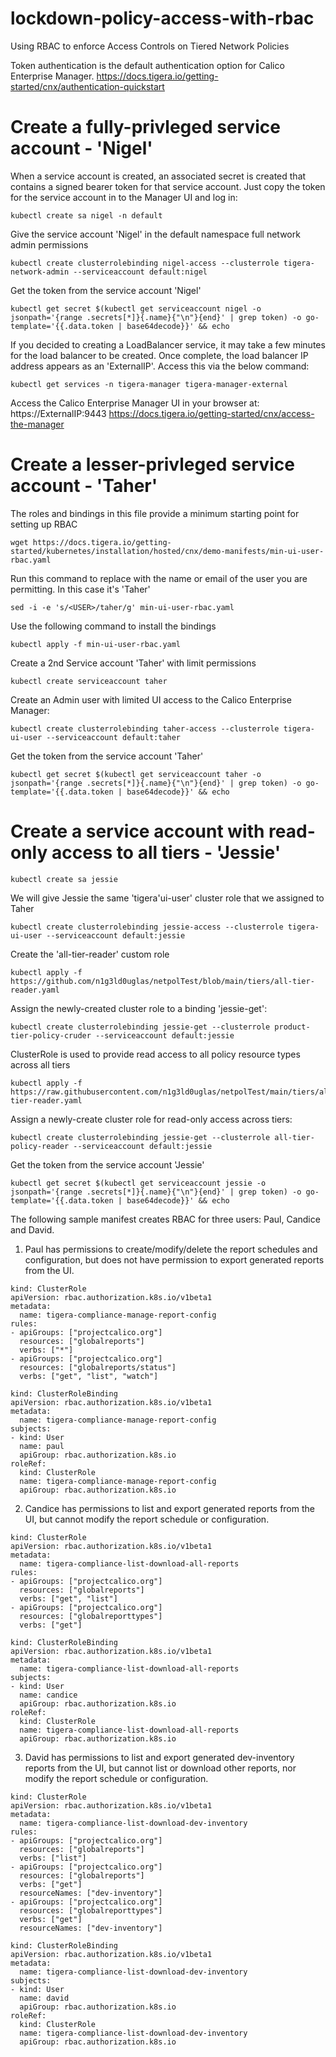 # lockdown-policy-access-with-rbac
Using RBAC to enforce Access Controls on Tiered Network Policies

Token authentication is the default authentication option for Calico Enterprise Manager. 
https://docs.tigera.io/getting-started/cnx/authentication-quickstart

# Create a fully-privleged service account - 'Nigel'

When a service account is created, an associated secret is created that contains a signed bearer token for that service account. 
Just copy the token for the service account in to the Manager UI and log in:

```
kubectl create sa nigel -n default
```

Give the service account 'Nigel' in the default namespace full network admin permissions
```
kubectl create clusterrolebinding nigel-access --clusterrole tigera-network-admin --serviceaccount default:nigel
```

Get the token from the service account 'Nigel'
```
kubectl get secret $(kubectl get serviceaccount nigel -o jsonpath='{range .secrets[*]}{.name}{"\n"}{end}' | grep token) -o go-template='{{.data.token | base64decode}}' && echo
```

If you decided to creating a LoadBalancer service, it may take a few minutes for the load balancer to be created. 
Once complete, the load balancer IP address appears as an 'ExternalIP'. Access this via the below command: 

```
kubectl get services -n tigera-manager tigera-manager-external
```

Access the Calico Enterprise Manager UI in your browser at: https://ExternalIP:9443
https://docs.tigera.io/getting-started/cnx/access-the-manager


# Create a lesser-privleged service account - 'Taher'

The roles and bindings in this file provide a minimum starting point for setting up RBAC
```
wget https://docs.tigera.io/getting-started/kubernetes/installation/hosted/cnx/demo-manifests/min-ui-user-rbac.yaml
```

Run this command to replace with the name or email of the user you are permitting. In this case it's 'Taher'
```
sed -i -e 's/<USER>/taher/g' min-ui-user-rbac.yaml
```

Use the following command to install the bindings
```
kubectl apply -f min-ui-user-rbac.yaml
```

Create a 2nd Service account 'Taher' with limit permissions
```
kubectl create serviceaccount taher
```

Create an Admin user with limited UI access to the Calico Enterprise Manager:

```
kubectl create clusterrolebinding taher-access --clusterrole tigera-ui-user --serviceaccount default:taher
```

Get the token from the service account 'Taher'
```
kubectl get secret $(kubectl get serviceaccount taher -o jsonpath='{range .secrets[*]}{.name}{"\n"}{end}' | grep token) -o go-template='{{.data.token | base64decode}}' && echo
```

# Create a service account with read-only access to all tiers - 'Jessie'

```
kubectl create sa jessie
```

We will give Jessie the same 'tigera'ui-user' cluster role that we assigned to Taher
```
kubectl create clusterrolebinding jessie-access --clusterrole tigera-ui-user --serviceaccount default:jessie
```

Create the 'all-tier-reader' custom role
```
kubectl apply -f https://github.com/n1g3ld0uglas/netpolTest/blob/main/tiers/all-tier-reader.yaml
```

Assign the newly-created cluster role to a binding 'jessie-get':
```
kubectl create clusterrolebinding jessie-get --clusterrole product-tier-policy-cruder --serviceaccount default:jessie
```

ClusterRole is used to provide read access to all policy resource types across all tiers
```
kubectl apply -f https://raw.githubusercontent.com/n1g3ld0uglas/netpolTest/main/tiers/all-tier-reader.yaml
```

Assign a newly-create cluster role for read-only access across tiers:
```
kubectl create clusterrolebinding jessie-get --clusterrole all-tier-policy-reader --serviceaccount default:jessie
```

Get the token from the service account 'Jessie'
```
kubectl get secret $(kubectl get serviceaccount jessie -o jsonpath='{range .secrets[*]}{.name}{"\n"}{end}' | grep token) -o go-template='{{.data.token | base64decode}}' && echo
```



The following sample manifest creates RBAC for three users: Paul, Candice and David.
1) Paul has permissions to create/modify/delete the report schedules and configuration, but does not have permission to export generated reports from the UI.

```
kind: ClusterRole
apiVersion: rbac.authorization.k8s.io/v1beta1
metadata:
  name: tigera-compliance-manage-report-config
rules:
- apiGroups: ["projectcalico.org"]
  resources: ["globalreports"]
  verbs: ["*"]
- apiGroups: ["projectcalico.org"]
  resources: ["globalreports/status"]
  verbs: ["get", "list", "watch"]
```

```
kind: ClusterRoleBinding
apiVersion: rbac.authorization.k8s.io/v1beta1
metadata:
  name: tigera-compliance-manage-report-config
subjects:
- kind: User
  name: paul
  apiGroup: rbac.authorization.k8s.io
roleRef:
  kind: ClusterRole
  name: tigera-compliance-manage-report-config
  apiGroup: rbac.authorization.k8s.io
```

2) Candice has permissions to list and export generated reports from the UI, but cannot modify the report schedule or configuration.
```
kind: ClusterRole
apiVersion: rbac.authorization.k8s.io/v1beta1
metadata:
  name: tigera-compliance-list-download-all-reports
rules:
- apiGroups: ["projectcalico.org"]
  resources: ["globalreports"]
  verbs: ["get", "list"]
- apiGroups: ["projectcalico.org"]
  resources: ["globalreporttypes"]
  verbs: ["get"]
```

```
kind: ClusterRoleBinding
apiVersion: rbac.authorization.k8s.io/v1beta1
metadata:
  name: tigera-compliance-list-download-all-reports
subjects:
- kind: User
  name: candice
  apiGroup: rbac.authorization.k8s.io
roleRef:
  kind: ClusterRole
  name: tigera-compliance-list-download-all-reports
  apiGroup: rbac.authorization.k8s.io
```

3) David has permissions to list and export generated dev-inventory reports from the UI, but cannot list or download other reports, nor modify the report schedule or configuration.
```
kind: ClusterRole
apiVersion: rbac.authorization.k8s.io/v1beta1
metadata:
  name: tigera-compliance-list-download-dev-inventory
rules:
- apiGroups: ["projectcalico.org"]
  resources: ["globalreports"]
  verbs: ["list"]
- apiGroups: ["projectcalico.org"]
  resources: ["globalreports"]
  verbs: ["get"]
  resourceNames: ["dev-inventory"]
- apiGroups: ["projectcalico.org"]
  resources: ["globalreporttypes"]
  verbs: ["get"]
  resourceNames: ["dev-inventory"]
```

```
kind: ClusterRoleBinding
apiVersion: rbac.authorization.k8s.io/v1beta1
metadata:
  name: tigera-compliance-list-download-dev-inventory
subjects:
- kind: User
  name: david
  apiGroup: rbac.authorization.k8s.io
roleRef:
  kind: ClusterRole
  name: tigera-compliance-list-download-dev-inventory
  apiGroup: rbac.authorization.k8s.io
```
